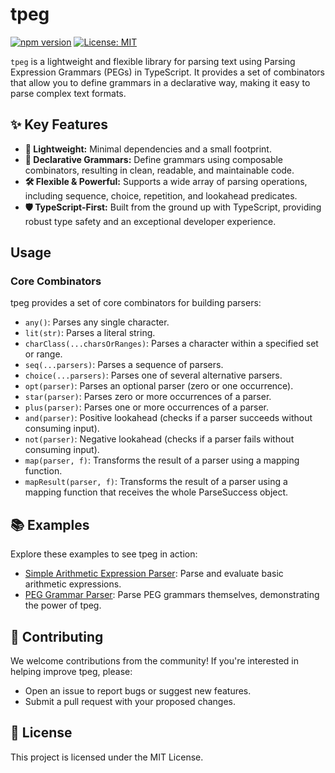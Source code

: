 # tpeg

[![npm version](https://badge.fury.io/js/tpeg.svg)](https://badge.fury.io/js/tpeg)
[![License: MIT](https://img.shields.io/badge/License-MIT-yellow.svg)](https://opensource.org/licenses/MIT)

`tpeg` is a lightweight and flexible library for parsing text using Parsing Expression Grammars (PEGs) in TypeScript. It provides a set of combinators that allow you to define grammars in a declarative way, making it easy to parse complex text formats.

## ✨ Key Features

- **🚀 Lightweight:** Minimal dependencies and a small footprint.
- **🧩 Declarative Grammars:** Define grammars using composable combinators, resulting in clean, readable, and maintainable code.
- **🛠️ Flexible & Powerful:** Supports a wide array of parsing operations, including sequence, choice, repetition, and lookahead predicates.
- **🛡️ TypeScript-First:** Built from the ground up with TypeScript, providing robust type safety and an exceptional developer experience.

## Usage

### Core Combinators

tpeg provides a set of core combinators for building parsers:

- `any()`: Parses any single character.
- `lit(str)`: Parses a literal string.
- `charClass(...charsOrRanges)`: Parses a character within a specified set or range.
- `seq(...parsers)`: Parses a sequence of parsers.
- `choice(...parsers)`: Parses one of several alternative parsers.
- `opt(parser)`: Parses an optional parser (zero or one occurrence).
- `star(parser)`: Parses zero or more occurrences of a parser.
- `plus(parser)`: Parses one or more occurrences of a parser.
- `and(parser)`: Positive lookahead (checks if a parser succeeds without consuming input).
- `not(parser)`: Negative lookahead (checks if a parser fails without consuming input).
- `map(parser, f)`: Transforms the result of a parser using a mapping function.
- `mapResult(parser, f)`: Transforms the result of a parser using a mapping function that receives the whole ParseSuccess object.

## 📚 Examples

Explore these examples to see tpeg in action:

- [Simple Arithmetic Expression Parser](./packages/samples/src/arith/): Parse and evaluate basic arithmetic expressions.
- [PEG Grammar Parser](./packages/samples/src/peg/): Parse PEG grammars themselves, demonstrating the power of tpeg.

## 🤝 Contributing

We welcome contributions from the community! If you're interested in helping improve tpeg, please:

- Open an issue to report bugs or suggest new features.
- Submit a pull request with your proposed changes.

## 📄 License

This project is licensed under the MIT License.
